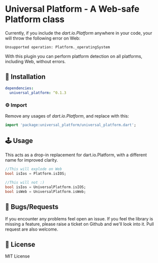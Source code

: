 # Universal Platform - A Web-safe Platform class

Currently, if you include the _dart.io.Platform_ anywhere in your code, your will throw the following error on Web:
```
Unsupported operation: Platform._operatingSystem
```

With this plugin you can perform platform detection on all platforms, including Web, without errors.

## 🔨 Installation
```yaml
dependencies:
  universal_platform: ^0.1.3
```

### ⚙ Import

Remove any usages of _dart.io.Platform_, and replace with this:
```dart
import 'package:universal_platform/universal_platform.dart';
```

## 🕹️ Usage

This acts as a drop-in replacement for dart.io.Platform, with a different name for improved clarity. 

```dart
//This will explode on Web
bool isIos = Platform.isIOS;

//This will not :)
bool isIos = UniversalPlatform.isIOS;
bool isWeb = UniversalPlatform.isWeb;
```


## 🐞 Bugs/Requests

If you encounter any problems feel open an issue. If you feel the library is missing a feature, please raise a ticket on Github and we'll look into it. Pull request are also welcome.

## 📃 License

MIT License
